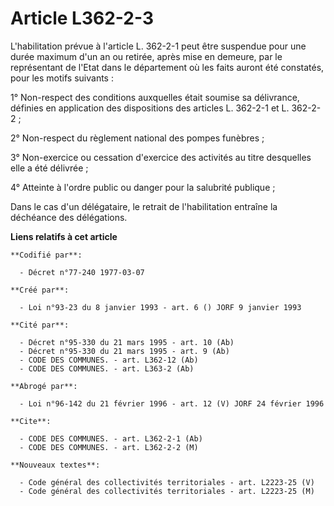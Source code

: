 # Article L362-2-3

L'habilitation prévue à l'article L. 362-2-1 peut être suspendue pour une durée maximum d'un an ou retirée, après mise en
demeure, par le représentant de l'Etat dans le département où les faits auront été constatés, pour les motifs suivants :

1° Non-respect des conditions auxquelles était soumise sa délivrance, définies en application des dispositions des articles
L. 362-2-1 et L. 362-2-2 ;

2° Non-respect du règlement national des pompes funèbres ;

3° Non-exercice ou cessation d'exercice des activités au titre desquelles elle a été délivrée ;

4° Atteinte à l'ordre public ou danger pour la salubrité publique ;

Dans le cas d'un délégataire, le retrait de l'habilitation entraîne la déchéance des délégations.

**Liens relatifs à cet article**

	**Codifié par**:

	  - Décret n°77-240 1977-03-07

	**Créé par**:

	  - Loi n°93-23 du 8 janvier 1993 - art. 6 () JORF 9 janvier 1993

	**Cité par**:

	  - Décret n°95-330 du 21 mars 1995 - art. 10 (Ab)
	  - Décret n°95-330 du 21 mars 1995 - art. 9 (Ab)
	  - CODE DES COMMUNES. - art. L362-12 (Ab)
	  - CODE DES COMMUNES. - art. L363-2 (Ab)

	**Abrogé par**:

	  - Loi n°96-142 du 21 février 1996 - art. 12 (V) JORF 24 février 1996

	**Cite**:

	  - CODE DES COMMUNES. - art. L362-2-1 (Ab)
	  - CODE DES COMMUNES. - art. L362-2-2 (M)

	**Nouveaux textes**:

	  - Code général des collectivités territoriales - art. L2223-25 (V)
	  - Code général des collectivités territoriales - art. L2223-25 (M)
